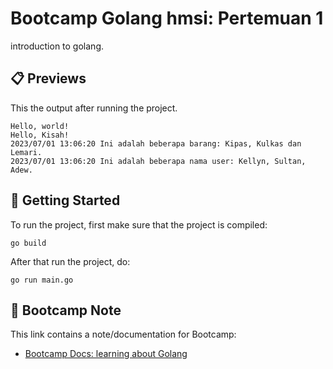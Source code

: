# Bootcamp Golang hmsi: Pertemuan 1
introduction to golang.

## 📋 Previews
This the output after running the project.

    Hello, world!
    Hello, Kisah!
    2023/07/01 13:06:20 Ini adalah beberapa barang: Kipas, Kulkas dan Lemari.
    2023/07/01 13:06:20 Ini adalah beberapa nama user: Kellyn, Sultan, Adew.

## 🧪 Getting Started
To run the project, first make sure that the project is compiled:

    go build

After that run the project, do:

    go run main.go

## 📝 Bootcamp Note
This link contains a note/documentation for Bootcamp:
- [Bootcamp Docs: learning about Golang](https://drive.google.com/drive/folders/14fco3zw_Yt2DDrUZKvif-5nai9nUFooC?usp=sharing)
